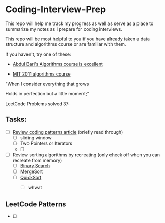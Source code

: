 # Coding-Interview-Prep

This repo will help me track my progress as well as serve as a place to summarize my notes as I prepare for coding interviews. 

This repo will be most helpful to you if you have already taken a data structure and algorithms course or are familiar with them.

If you haven't, try one of these:

- [Abdul Bari's Algorithms course is excellent](https://www.youtube.com/playlist?list=PLDN4rrl48XKpZkf03iYFl-O29szjTrs_O)

- [MIT 2011 algorithms course](https://www.youtube.com/watch?v=HtSuA80QTyo&list=PLUl4u3cNGP61Oq3tWYp6V_F-5jb5L2iHb&index=2&t=0s)

"When I consider everything that grows

Holds in perfection but a little moment;"

LeetCode Problems solved 37:

## Tasks:
- [ ] [Review coding patterns article](https://hackernoon.com/14-patterns-to-ace-any-coding-interview-question-c5bb3357f6ed) (briefly read through)
  - [ ] sliding window
  - [ ] Two Pointers or Iterators
  - [ ] 

- [ ] Review sorting algorithms by recreating (only check off when you can recreate from memory)
  - [ ] [Binary Search](https://www.youtube.com/watch?v=C2apEw9pgtw)
  - [ ] [MergeSort](https://www.youtube.com/watch?v=mB5HXBb_HY8)
  - [ ] [QuickSort](https://www.youtube.com/watch?v=7h1s2SojIRw)
      - [ ] whwat




## LeetCode Patterns
- [ ]

